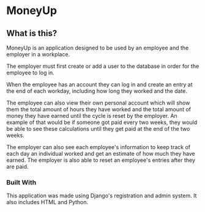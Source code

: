 # MoneyUp
## What is this?
MoneyUp is an application designed to be used by an employee and the employer in a workplace.

The employer must first create or add a user to the database in order for the employee to log in.

When the employee has an account they can log in and create an entry at the end of each workday, including how long they worked and the date.

The employee can also view their own personal account which will show them the total amount of hours they have worked and the total amount of money 
they have earned until the cycle is reset by the employer. An example of that would be if someone got paid every two weeks, they would be able to see
these calculations until they get paid at the end of the two weeks.

The employer can also see each employee's information to keep track of each day an individual worked and get an estimate of how much they have earned. The employer is also able to reset an employee's entries after they are paid.

### Built With
This application was made using Django's registration and admin system. It also includes HTML and Python.
